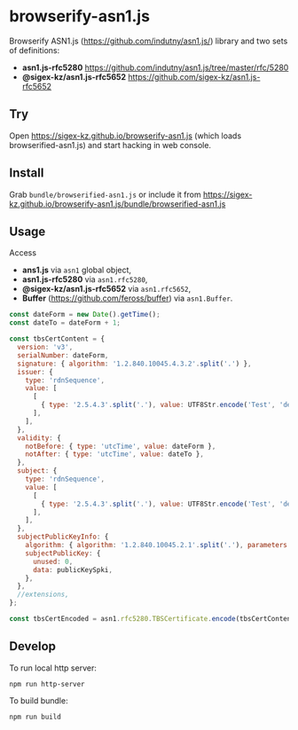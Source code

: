 # browserify-asn1.js

Browserify ASN1.js (https://github.com/indutny/asn1.js/) library and two sets of definitions:
- **asn1.js-rfc5280** https://github.com/indutny/asn1.js/tree/master/rfc/5280
- **@sigex-kz/asn1.js-rfc5652** https://github.com/sigex-kz/asn1.js-rfc5652

## Try

Open https://sigex-kz.github.io/browserify-asn1.js (which loads browserified-asn1.js) and start hacking in web console.

## Install

Grab `bundle/browserified-asn1.js`
or include it from https://sigex-kz.github.io/browserify-asn1.js/bundle/browserified-asn1.js

## Usage

Access
- **ans1.js** via `asn1` global object,
- **asn1.js-rfc5280** via `asn1.rfc5280`,
- **@sigex-kz/asn1.js-rfc5652** via `asn1.rfc5652`,
- **Buffer** (https://github.com/feross/buffer) via `asn1.Buffer`.

```js
const dateForm = new Date().getTime();
const dateTo = dateForm + 1;

const tbsCertContent = {
  version: 'v3',
  serialNumber: dateForm,
  signature: { algorithm: '1.2.840.10045.4.3.2'.split('.') },
  issuer: {
    type: 'rdnSequence',
    value: [
      [
        { type: '2.5.4.3'.split('.'), value: UTF8Str.encode('Test', 'der')},
      ],
    ],
  },
  validity: {
    notBefore: { type: 'utcTime', value: dateForm },
    notAfter: { type: 'utcTime', value: dateTo },
  },
  subject: {
    type: 'rdnSequence',
    value: [
      [
        { type: '2.5.4.3'.split('.'), value: UTF8Str.encode('Test', 'der')},
      ],
    ],
  },
  subjectPublicKeyInfo: {
    algorithm: { algorithm: '1.2.840.10045.2.1'.split('.'), parameters: [6, 8, 42, 134, 72, 206, 61, 3, 1 ,7] },
    subjectPublicKey: {
      unused: 0,
      data: publicKeySpki,
    },
  },
  //extensions,
};

const tbsCertEncoded = asn1.rfc5280.TBSCertificate.encode(tbsCertContent, 'der');
```

## Develop

To run local http server:
```
npm run http-server
```

To build bundle:
```
npm run build
```
